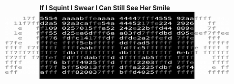 ## If I Squint I Swear I Can Still See Her Smile
<style>
	* { margin:0; padding:0; }
	.body { display:flex; justify-content:center; align-items:center; background:#000; color:#FFF; }
	p { font-family:monospace; transform:scale(1.7,1); white-space:pre; }
	.e,.f,.n1,.n7 { color:#888; }
</style>
<div class="body">
<p>5555<span class="n1">1</span><span class="n7">7</span><span class="f">f</span>55554 aaaab<span class="f">f</span><span class="f">f</span><span class="e">e</span>aaaa 4444<span class="n7">7</span><span class="f">f</span><span class="f">f</span><span class="f">f</span>4555 92aa<span class="f">f</span><span class="f">f</span><span class="f">f</span><span class="f">f</span>a94a
49<span class="n1">1</span><span class="n1">1</span><span class="f">f</span><span class="n7">7</span><span class="f">f</span><span class="f">f</span>d2a5 92a3ca<span class="f">f</span><span class="f">f</span><span class="e">e</span>54a 44452<span class="n1">1</span><span class="n7">7</span><span class="f">f</span><span class="e">e</span>224 292680b<span class="f">f</span><span class="f">f</span>492
908<span class="e">e</span>08b<span class="f">f</span><span class="f">f</span><span class="n1">1</span>09 025<span class="n7">7</span>0<span class="n1">1</span>5<span class="f">f</span><span class="f">f</span>a52 242<span class="e">e</span>22b<span class="f">f</span><span class="f">f</span>d44 889<span class="e">e</span>805<span class="n7">7</span><span class="f">f</span>aaa
50<span class="n1">1</span><span class="e">e</span>092<span class="f">f</span><span class="f">f</span><span class="f">f</span>55 d25<span class="e">e</span>a6d<span class="f">f</span><span class="f">f</span><span class="f">f</span>6a a83<span class="f">f</span>d<span class="n7">7</span><span class="f">f</span><span class="f">f</span><span class="f">f</span>dbd d95<span class="e">e</span><span class="e">e</span><span class="e">e</span><span class="f">f</span><span class="n7">7</span><span class="f">f</span><span class="f">f</span><span class="e">e</span><span class="e">e</span>
aab<span class="e">e</span>894<span class="f">f</span><span class="f">f</span><span class="f">f</span><span class="n7">7</span>6 <span class="f">f</span>d<span class="f">f</span>c<span class="n1">1</span>4<span class="n1">1</span><span class="n7">7</span><span class="f">f</span><span class="f">f</span>d<span class="f">f</span> d<span class="f">f</span>d<span class="e">e</span>2a2<span class="f">f</span><span class="f">f</span><span class="e">e</span><span class="f">f</span>d <span class="n7">7</span><span class="f">f</span><span class="f">f</span><span class="e">e</span>4a5<span class="f">f</span><span class="f">f</span><span class="f">f</span>55
<span class="f">f</span><span class="n7">7</span><span class="f">f</span><span class="e">e</span>8d2<span class="f">f</span><span class="f">f</span><span class="f">f</span><span class="f">f</span><span class="e">e</span> <span class="f">f</span><span class="f">f</span><span class="f">f</span><span class="f">f</span>5<span class="e">e</span>b<span class="f">f</span><span class="f">f</span><span class="f">f</span><span class="f">f</span><span class="f">f</span> dd<span class="f">f</span><span class="f">f</span>ad5<span class="f">f</span><span class="f">f</span><span class="f">f</span><span class="f">f</span><span class="f">f</span> <span class="f">f</span><span class="f">f</span><span class="f">f</span><span class="f">f</span>56b<span class="f">f</span><span class="f">f</span><span class="f">f</span><span class="f">f</span><span class="f">f</span>
<span class="f">f</span><span class="f">f</span><span class="f">f</span><span class="f">f</span>5<span class="f">f</span><span class="n7">7</span><span class="f">f</span><span class="f">f</span><span class="f">f</span><span class="f">f</span><span class="f">f</span> <span class="f">f</span><span class="f">f</span><span class="f">f</span><span class="f">f</span>aab<span class="f">f</span><span class="f">f</span><span class="f">f</span><span class="f">f</span><span class="f">f</span> <span class="f">f</span>d<span class="f">f</span><span class="f">f</span>c5<span class="f">f</span><span class="f">f</span><span class="f">f</span><span class="f">f</span><span class="f">f</span><span class="f">f</span> <span class="f">f</span><span class="f">f</span><span class="f">f</span><span class="f">f</span><span class="e">e</span>b<span class="f">f</span><span class="f">f</span><span class="f">f</span><span class="f">f</span>d<span class="f">f</span>
<span class="f">f</span><span class="f">f</span><span class="n7">7</span><span class="f">f</span><span class="f">f</span><span class="n7">7</span><span class="f">f</span><span class="f">f</span><span class="f">f</span><span class="f">f</span><span class="f">f</span><span class="n7">7</span> <span class="f">f</span>db<span class="f">f</span><span class="f">f</span><span class="f">f</span><span class="f">f</span><span class="f">f</span><span class="f">f</span><span class="f">f</span><span class="f">f</span><span class="f">f</span> db<span class="f">f</span><span class="f">f</span><span class="f">f</span><span class="f">f</span><span class="f">f</span><span class="f">f</span><span class="f">f</span><span class="f">f</span><span class="f">f</span><span class="f">f</span> 6<span class="e">e</span>b<span class="f">f</span><span class="f">f</span>b<span class="f">f</span><span class="f">f</span><span class="f">f</span><span class="f">f</span><span class="f">f</span><span class="f">f</span>
<span class="f">f</span><span class="n7">7</span><span class="n7">7</span><span class="f">f</span><span class="f">f</span>a<span class="f">f</span><span class="n7">7</span><span class="f">f</span><span class="f">f</span><span class="e">e</span><span class="f">f</span> <span class="f">f</span>d<span class="f">f</span><span class="f">f</span><span class="f">f</span>dab<span class="f">f</span><span class="f">f</span><span class="f">f</span>d d<span class="f">f</span><span class="f">f</span><span class="f">f</span><span class="f">f</span>ab5<span class="f">f</span><span class="f">f</span><span class="f">f</span><span class="f">f</span> <span class="f">f</span><span class="f">f</span><span class="f">f</span><span class="f">f</span>d555<span class="f">f</span><span class="f">f</span><span class="f">f</span><span class="f">f</span>
<span class="f">f</span><span class="f">f</span><span class="f">f</span><span class="f">f</span>a08a<span class="f">f</span><span class="f">f</span><span class="f">f</span>6 b<span class="f">f</span><span class="f">f</span><span class="f">f</span>4925<span class="f">f</span><span class="f">f</span><span class="f">f</span>d <span class="f">f</span><span class="f">f</span><span class="f">f</span><span class="f">f</span>2203<span class="f">f</span><span class="f">f</span><span class="f">f</span>d <span class="n7">7</span><span class="f">f</span><span class="f">f</span><span class="e">e</span>808a<span class="f">f</span><span class="f">f</span><span class="f">f</span><span class="f">f</span>
<span class="f">f</span><span class="f">f</span><span class="f">f</span><span class="e">e</span>0805<span class="f">f</span><span class="f">f</span><span class="n7">7</span><span class="f">f</span> b<span class="f">f</span><span class="f">f</span>500<span class="n1">1</span>3<span class="f">f</span><span class="f">f</span><span class="f">f</span><span class="f">f</span> d<span class="f">f</span><span class="f">f</span>a2225<span class="f">f</span>db<span class="f">f</span> 6<span class="f">f</span><span class="f">f</span>4000a<span class="e">e</span>a<span class="f">f</span><span class="f">f</span>
<span class="e">e</span><span class="f">f</span><span class="f">f</span>08885a<span class="f">f</span><span class="f">f</span><span class="f">f</span> d<span class="f">f</span><span class="f">f</span>82003<span class="n7">7</span><span class="f">f</span><span class="f">f</span><span class="f">f</span> b<span class="f">f</span><span class="f">f</span>d4025<span class="f">f</span><span class="f">f</span><span class="f">f</span><span class="f">f</span> <span class="f">f</span><span class="f">f</span><span class="f">f</span><span class="f">f</span>c00<span class="f">f</span><span class="f">f</span><span class="f">f</span><span class="f">f</span><span class="f">f</span></p></div>